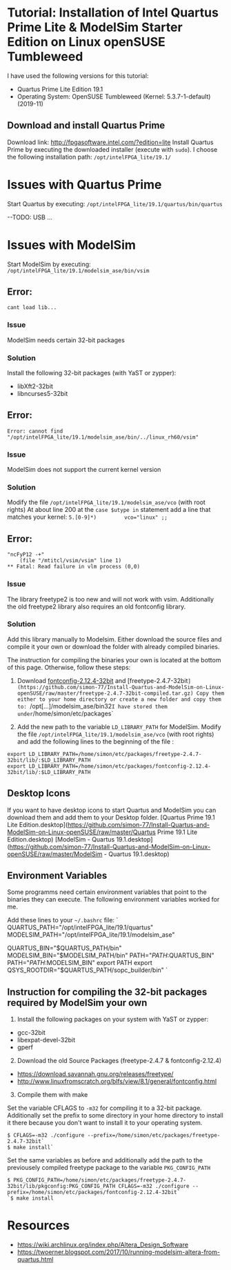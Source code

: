 # Tutorial: Installation of Intel Quartus Prime Lite & ModelSim Starter Edition on Linux openSUSE Tumbleweed
I have used the following versions for this tutorial:
- Quartus Prime Lite Edition 19.1
- Operating System: OpenSUSE Tumbleweed (Kernel: 5.3.7-1-default) (2019-11)

## Download and install Quartus Prime
Download link: <http://fpgasoftware.intel.com/?edition=lite>
Install Quartus Prime by executing the downloaded installer (execute with `sudo`).
I choose the following installation path: `/opt/intelFPGA_lite/19.1/`

# Issues with Quartus Prime
Start Quartus by executing:
`/opt/intelFPGA_lite/19.1/quartus/bin/quartus`

--TODO:
USB ...

# Issues with ModelSim
Start ModelSim by executing:
`/opt/intelFPGA_lite/19.1/modelsim_ase/bin/vsim`

## Error:
`cant load lib...`
### Issue
ModelSim needs certain 32-bit packages
### Solution
Install the following 32-bit packages (with YaST or zypper):
- libXft2-32bit
- libncurses5-32bit

## Error:
`Error: cannot find "/opt/intelFPGA_lite/19.1/modelsim_ase/bin/../linux_rh60/vsim"`
### Issue
ModelSim does not support the current kernel version
### Solution
Modify the file `/opt/intelFPGA_lite/19.1/modelsim_ase/vco` (with root rights)
At about line 200 at the `case $utype in` statement add a line that matches your kernel:
`5.[0-9]*)         vco="linux" ;;`

## Error:
```
"ncFyP12 -+"
    (file "/mtitcl/vsim/vsim" line 1)
** Fatal: Read failure in vlm process (0,0)
```
### Issue
The library freetype2 is too new and will not work with vsim. Additionally the old freetype2 library also requires an old fontconfig library.
### Solution
Add this library manually to Modelsim. Either download the source files and compile it your own or download the folder with already compiled binaries.

The instruction for compiling the binaries your own is located at the bottom of this page. Otherwise, follow these steps:

1) Download [fontconfig-2.12.4-32bit](https://github.com/simon-77/Install-Quartus-and-ModelSim-on-Linux-openSUSE/raw/master/fontconfig-2.12.4-32bit-compiled.tar.gz) and [freetype-2.4.7-32bit`](https://github.com/simon-77/Install-Quartus-and-ModelSim-on-Linux-openSUSE/raw/master/freetype-2.4.7-32bit-compiled.tar.gz)
    Copy them either to your home directory or create a new folder and copy them to: `/opt[...]/modelsim_ase/bin32`
    I have stored them under `/home/simon/etc/packages`

2) Add the new path to the variable `LD_LIBRARY_PATH` for ModelSim.
Modify the file `/opt/intelFPGA_lite/19.1/modelsim_ase/vco` (with root rights) and add the following lines to the beginning of the file :
```
export LD_LIBRARY_PATH=/home/simon/etc/packages/freetype-2.4.7-32bit/lib/:$LD_LIBRARY_PATH
export LD_LIBRARY_PATH=/home/simon/etc/packages/fontconfig-2.12.4-32bit/lib/:$LD_LIBRARY_PATH
```

## Desktop Icons
If you want to have desktop icons to start Quartus and ModelSim you can download them and add them to your Desktop folder.
[Quartus Prime 19.1 Lite Edition.desktop](https://github.com/simon-77/Install-Quartus-and-ModelSim-on-Linux-openSUSE/raw/master/Quartus Prime 19.1 Lite Edition.desktop)
[ModelSim - Quartus 19.1.desktop](https://github.com/simon-77/Install-Quartus-and-ModelSim-on-Linux-openSUSE/raw/master/ModelSim - Quartus 19.1.desktop)

## Environment Variables
Some programms need certain environment variables that point to the binaries they can execute. The following environment variables worked for me.

Add these lines to your `~/.bashrc` file:
`
QUARTUS_PATH="/opt/intelFPGA_lite/19.1/quartus"
MODELSIM_PATH="/opt/intelFPGA_lite/19.1/modelsim_ase"

QUARTUS_BIN="$QUARTUS_PATH/bin"
MODELSIM_BIN="$MODELSIM_PATH/bin"
PATH="$PATH:$QUARTUS_BIN"
PATH="$PATH:$MODELSIM_BIN"
export PATH
export QSYS_ROOTDIR="$QUARTUS_PATH/sopc_builder/bin"
`

## Instruction for compiling the 32-bit packages required by ModelSim your own
1) Install the following packages on your system with YaST or zypper:
- gcc-32bit
- libexpat-devel-32bit
- gperf

2) Download the old Source Packages (freetype-2.4.7 & fontconfig-2.12.4)
- <https://download.savannah.gnu.org/releases/freetype/>
- <http://www.linuxfromscratch.org/blfs/view/8.1/general/fontconfig.html>

3) Compile them with make

Set the variable CFLAGS to `-m32` for compiling it to a 32-bit package. Additionally set the prefix to some directory in your home directory to install it there because you don't want to install it to your operating system.
```
$ CFLAGS=-m32 ./configure --prefix=/home/simon/etc/packages/freetype-2.4.7-32bit`
$ make install`
```
Set the same variables as before and additionally add the path to the previousely compiled freetype package to the variable `PKG_CONFIG_PATH`
```
$ PKG_CONFIG_PATH=/home/simon/etc/packages/freetype-2.4.7-32bit/lib/pkgconfig:PKG_CONFIG_PATH CFLAGS=-m32 ./configure --prefix=/home/simon/etc/packages/fontconfig-2.12.4-32bit`
`$ make install
```


# Resources
- <https://wiki.archlinux.org/index.php/Altera_Design_Software>
- <https://twoerner.blogspot.com/2017/10/running-modelsim-altera-from-quartus.html>
